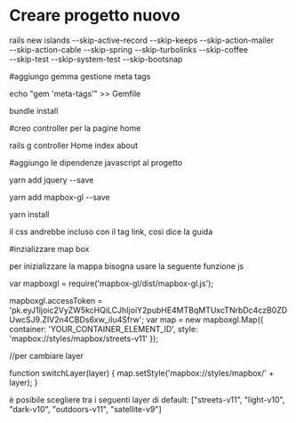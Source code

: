 # Creare progetto nuovo 
rails new islands --skip-active-record --skip-keeps --skip-action-mailer \
--skip-action-cable --skip-spring --skip-turbolinks  --skip-coffee \
--skip-test --skip-system-test --skip-bootsnap

#aggiungo gemma gestione meta tags

echo "gem 'meta-tags'" >> Gemfile

bundle install

#creo controller per la pagine home

rails g controller Home index about

#aggiungo le dipendenze javascript al progetto

yarn add jquery --save 

yarn add mapbox-gl --save

yarn install 

il css andrebbe incluso con il tag link, così dice la guida

<link href='https://api.mapbox.com/mapbox-gl-js/v1.0.0/mapbox-gl.css' rel='stylesheet' />

#inzializzare map box

per inizializzare la mappa bisogna usare la seguente funzione js

var mapboxgl = require('mapbox-gl/dist/mapbox-gl.js');
 
mapboxgl.accessToken = 'pk.eyJ1Ijoic2VyZW5kcHQiLCJhIjoiY2pubHE4MTBqMTUxcTNrbDc4czB0ZDUwcSJ9.ZIV2n4CBDs6xw_iIu4Sfrw';
var map = new mapboxgl.Map({
container: 'YOUR_CONTAINER_ELEMENT_ID',
style: 'mapbox://styles/mapbox/streets-v11'
});


//per cambiare layer

function switchLayer(layer) {
  map.setStyle('mapbox://styles/mapbox/' + layer);
}

è posibile scegliere tra i seguenti layer di default: 
["streets-v11",
"light-v10",
"dark-v10",
"outdoors-v11",
"satellite-v9"]


